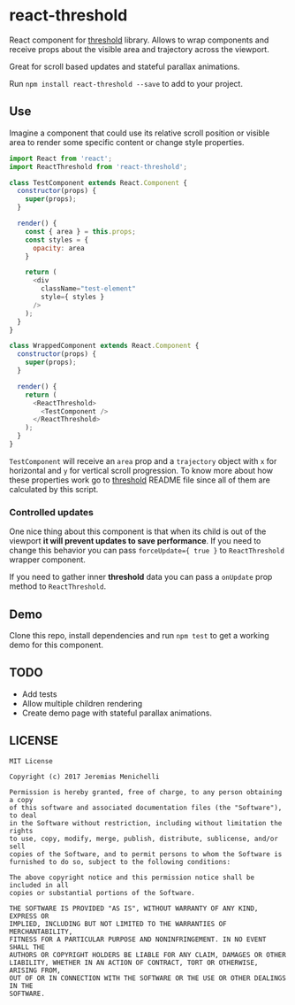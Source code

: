 # react-threshold

React component for [threshold](https://github.com/jeremenichelli/threshold) library. Allows to wrap components and receive props about the visible area and trajectory across the viewport.

Great for scroll based updates and stateful parallax animations.

Run `npm install react-threshold --save` to add to your project.


## Use

Imagine a component that could use its relative scroll position or visible area to render some specific content or change style properties.

```js
import React from 'react';
import ReactThreshold from 'react-threshold';

class TestComponent extends React.Component {
  constructor(props) {
    super(props);
  }

  render() {
    const { area } = this.props;
    const styles = {
      opacity: area
    }

    return (
      <div
        className="test-element"
        style={ styles }
      />
    );
  }
}

class WrappedComponent extends React.Component {
  constructor(props) {
    super(props);
  }

  render() {
    return (
      <ReactThreshold>
        <TestComponent />
      </ReactThreshold>
    );
  }
}
```

`TestComponent` will receive an `area` prop and a `trajectory` object with `x` for horizontal and `y` for vertical scroll progression. To know more about how these properties work go to [threshold](https://github.com/jeremenichelli/threshold) README file since all of them are calculated by this script.


### Controlled updates

One nice thing about this component is that when its child is out of the viewport **it will prevent updates to save performance**. If you need to change this behavior you can pass `forceUpdate={ true }` to `ReactThreshold` wrapper component.

If you need to gather inner **threshold** data you can pass a `onUpdate` prop method to `ReactThreshold`.


## Demo

Clone this repo, install dependencies and run `npm test` to get a working demo for this component.


## TODO

- Add tests
- Allow multiple children rendering
- Create demo page with stateful parallax animations.


## LICENSE

```
MIT License

Copyright (c) 2017 Jeremias Menichelli

Permission is hereby granted, free of charge, to any person obtaining a copy
of this software and associated documentation files (the "Software"), to deal
in the Software without restriction, including without limitation the rights
to use, copy, modify, merge, publish, distribute, sublicense, and/or sell
copies of the Software, and to permit persons to whom the Software is
furnished to do so, subject to the following conditions:

The above copyright notice and this permission notice shall be included in all
copies or substantial portions of the Software.

THE SOFTWARE IS PROVIDED "AS IS", WITHOUT WARRANTY OF ANY KIND, EXPRESS OR
IMPLIED, INCLUDING BUT NOT LIMITED TO THE WARRANTIES OF MERCHANTABILITY,
FITNESS FOR A PARTICULAR PURPOSE AND NONINFRINGEMENT. IN NO EVENT SHALL THE
AUTHORS OR COPYRIGHT HOLDERS BE LIABLE FOR ANY CLAIM, DAMAGES OR OTHER
LIABILITY, WHETHER IN AN ACTION OF CONTRACT, TORT OR OTHERWISE, ARISING FROM,
OUT OF OR IN CONNECTION WITH THE SOFTWARE OR THE USE OR OTHER DEALINGS IN THE
SOFTWARE.
```
